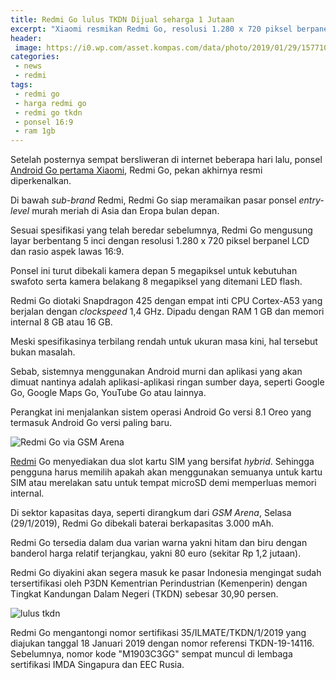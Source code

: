 ```yaml
---
title: Redmi Go lulus TKDN Dijual seharga 1 Jutaan
excerpt: "Xiaomi resmikan Redmi Go, resolusi 1.280 x 720 piksel berpanel LCD dan rasio aspek 16:9, seharga Rp 1 Jutaan saja"
header:
 image: https://i0.wp.com/asset.kompas.com/data/photo/2019/01/29/15771060641.png
categories:
 - news
 - redmi
tags:
 - redmi go
 - harga redmi go
 - redmi go tkdn
 - ponsel 16:9
 - ram 1gb
---
```


Setelah posternya sempat bersliweran di internet beberapa hari lalu, ponsel [Android Go pertama Xiaomi](https://mi.knoacc.org/xiaomi-rilis-android-go-harga-1-jutaan), Redmi Go, pekan akhirnya resmi diperkenalkan.

Di bawah _sub-brand_ Redmi, Redmi Go siap meramaikan pasar ponsel _entry-level_ murah meriah di Asia dan Eropa bulan depan.

Sesuai spesifikasi yang telah beredar sebelumnya, Redmi Go mengusung layar berbentang 5 inci dengan resolusi 1.280 x 720 piksel berpanel LCD dan rasio aspek lawas 16:9.

Ponsel ini turut dibekali kamera depan 5 megapiksel untuk kebutuhan swafoto serta kamera belakang 8 megapiksel yang ditemani LED flash.

Redmi Go diotaki Snapdragon 425 dengan empat inti CPU Cortex-A53 yang berjalan dengan _clockspeed_ 1,4 GHz. Dipadu dengan RAM 1 GB dan memori internal 8 GB atau 16 GB.

Meski spesifikasinya terbilang rendah untuk ukuran masa kini, hal tersebut bukan masalah.

Sebab, sistemnya menggunakan Android murni dan aplikasi yang akan dimuat nantinya adalah aplikasi-aplikasi ringan sumber daya, seperti Google Go, Google Maps Go, YouTube Go atau lainnya.

Perangkat ini menjalankan sistem operasi Android Go versi 8.1 Oreo yang termasuk Android Go versi paling baru.

![Redmi Go via GSM Arena](https://i0.wp.com/asset.kompas.com/data/photo/2019/01/29/1577106064.png)

[Redmi](https://mi.knoacc.org/redmi-menjadi-merek-tersendiri-terpisah-dari-xiaomi) Go menyediakan dua slot kartu SIM yang bersifat _hybrid_. Sehingga pengguna harus memilih apakah akan menggunakan semuanya untuk kartu SIM atau merelakan satu untuk tempat microSD demi memperluas memori internal.

Di sektor kapasitas daya, seperti dirangkum dari _GSM Arena_, Selasa (29/1/2019), Redmi Go dibekali baterai berkapasitas 3.000 mAh.

Redmi Go tersedia dalam dua varian warna yakni hitam dan biru dengan banderol harga relatif terjangkau, yakni 80 euro (sekitar Rp 1,2 jutaan).

Redmi Go diyakini akan segera masuk ke pasar Indonesia mengingat sudah tersertifikasi oleh P3DN Kementrian Perindustrian (Kemenperin) dengan Tingkat Kandungan Dalam Negeri (TKDN) sebesar 30,90 persen.

![lulus tkdn](https://i0.wp.com/asset.kompas.com/data/photo/2019/01/27/983979417.png)

Redmi Go mengantongi nomor sertifikasi 35/ILMATE/TKDN/1/2019 yang diajukan tanggal 18 Januari 2019 dengan nomor referensi TKDN-19-14116. Sebelumnya, nomor kode "M1903C3GG" sempat muncul di lembaga sertifikasi IMDA Singapura dan EEC Rusia.
